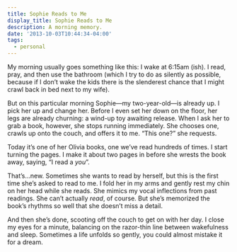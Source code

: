 ```yaml
---
title: Sophie Reads to Me
display_title: Sophie Reads to Me
description: A morning memory.
date: '2013-10-03T10:44:34-04:00'
tags:
  - personal
---
```

My morning usually goes something like this: I wake at 6:15am (ish). I read, pray, and then use the bathroom (which I try to do as silently as possible, because if I don’t wake the kids there is the slenderest chance that I might crawl back in bed next to my wife).

But on this particular morning Sophie—my two-year-old—is already up. I pick her up and change her. Before I even set her down on the floor, her legs are already churning: a wind-up toy awaiting release. When I ask her to grab a book, however, she stops running immediately. She chooses one, crawls up onto the couch, and offers it to me. “This one?” she requests.

Today it’s one of her Olivia books, one we’ve read hundreds of times. I start turning the pages. I make it about two pages in before she wrests the book away, saying, “I read a *you*”.

That’s…new. Sometimes she wants to read by herself, but this is the first time she’s asked to read to me. I fold her in my arms and gently rest my chin on her head while she reads. She mimics my vocal inflections from past readings. She can’t actually *read*, of course. But she’s memorized the book’s rhythms so well that she doesn’t miss a detail.

And then she’s done, scooting off the couch to get on with her day. I close my eyes for a minute, balancing on the razor-thin line between wakefulness and sleep. Sometimes a life unfolds so gently, you could almost mistake it for a dream.
